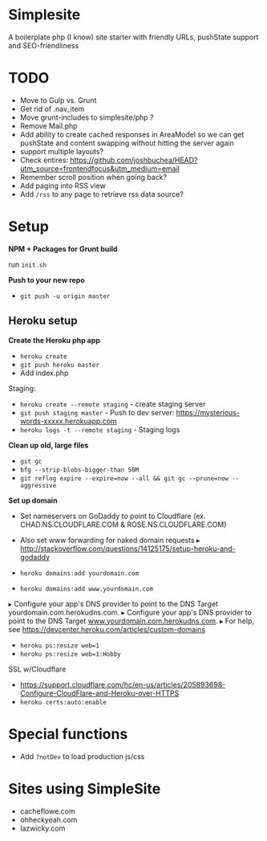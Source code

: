 Simplesite
============

A boilerplate php (I know) site starter with friendly URLs, pushState support and SEO-friendliness


# TODO

* Move to Gulp vs. Grunt
* Get rid of .nav_item
* Move grunt-includes to simplesite/php ?
* Remove Mail.php
* Add ability to create cached responses in AreaModel so we can get pushState and content swapping without hitting the server again
* support multiple layouts?
* Check <head> entires: https://github.com/joshbuchea/HEAD?utm_source=frontendfocus&utm_medium=email
* Remember scroll position when going back?
* Add paging into RSS view
* Add `/rss` to any page to retrieve rss data source?


# Setup

**NPM + Packages for Grunt build**

run `init.sh`

**Push to your new repo**

* `git push -u origin master`

## Heroku setup

**Create the Heroku php app**

* `heroku create`
* `git push heroku master`
* Add index.php

Staging:
* `heroku create --remote staging` - create staging server
* `git push staging master` - Push to dev server: https://mysterious-words-xxxxx.herokuapp.com
* `heroku logs -t --remote staging` - Staging logs

**Clean up old, large files**

* `git gc`
* `bfg --strip-blobs-bigger-than 50M`
* `git reflog expire --expire=now --all && git gc --prune=now --aggressive`

**Set up domain**

* Set nameservers on GoDaddy to point to Cloudflare (ex. CHAD.NS.CLOUDFLARE.COM & ROSE.NS.CLOUDFLARE.COM)
* Also set www forwarding for naked domain requests
▸    http://stackoverflow.com/questions/14125175/setup-heroku-and-godaddy

* `heroku domains:add yourdomain.com`
* `heroku domains:add www.yourdomain.com`

▸    Configure your app's DNS provider to point to the DNS Target yourdomain.com.herokudns.com.
▸    Configure your app's DNS provider to point to the DNS Target www.yourdomain.com.herokudns.com.
▸    For help, see https://devcenter.heroku.com/articles/custom-domains

* `heroku ps:resize web=1`
* `heroku ps:resize web=1:Hobby`

SSL w/Cloudflare

* https://support.cloudflare.com/hc/en-us/articles/205893698-Configure-CloudFlare-and-Heroku-over-HTTPS
* `heroku certs:auto:enable`


# Special functions

* Add `?notDev` to load production js/css



# Sites using SimpleSite

* cacheflowe.com
* ohheckyeah.com
* lazwicky.com
